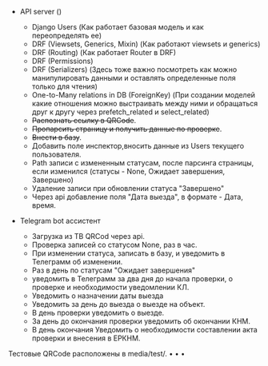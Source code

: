 + API server  ()
  - Django Users (Как работает базовая модель и как переопределять ее)
  - DRF (Viewsets, Generics, Mixin) (Как работают viewsets и generics)
  - DRF (Routing) (Как работает Router в DRF)
  - DRF (Permissions)
  - DRF (Serializers) (Здесь тоже важно посмотреть как можно манипулировать данными и оставлять определенные поля только для чтения)
  - One-to-Many relations in DB (ForeignKey) (При создании моделей какие отношения можно выстраивать между ними и обращаться друг к     другу через prefetch_related и select_related)
  - ~~Распознать ссылку в QRCode~~.
  - ~~Пропарсить страницу и получить данные по проверке~~.
  - ~~Внести в базу~~.
  - Добавить поле инспектор,вносить данные из Users текущего пользователя.
  - Path записи с измененным статусам, после парсинга страницы, если изменился (статусы - None, Ожидает завершения, Завершено)
  - Удаление записи при обновлении статуса "Завершено"
  - Через api добавление поля "Дата выезда", в формате - Дата, время.

+ Telegram bot ассистент
  - Загрузка из ТВ QRCod через api.
  - Проверка записей со статусом None, раз в час.
  - При изменении статуса, записать в базу, и уведомить в Телеграмм об изменении.
  -  Раз в день по статусам "Ожидает завершения"
  - уведомить в Телеграмм за два дня до начала проверки, о проверке и необходимости уведомлении КЛ.
  - Уведомить о назначении даты выезда
  - Уведомить за день до выезда о выезде на объект.
  - В день проверки уведомить о выезде.
  - За день до окончания проверки уведомить об окончании КНМ.
  - В день окончания Уведомить о необходимости составлении акта проверки и внесения в ЕРКНМ.

Тестовые QRCode расположены в media/test/.
• • • 

